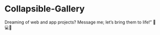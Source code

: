 # Collapsible-Gallery

Dreaming of web and app projects? Message me; let’s bring them to life!” 🌟💻📱

